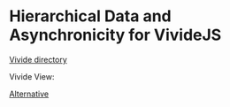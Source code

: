 <script>
import { createNewFileButton, openBrowser, openComponent } from "doc/PX2018/project_2/utils.js";
</script>

<link rel="stylesheet" type="text/css" href="doc/PX2018/project_2/utils.css"></link>

# Hierarchical Data and Asynchronicity for VivideJS
<script>
if (typeof createNewFileButton !== 'function') {var createNewFileButton = function f(){};}
createNewFileButton("doc/RP2018/vivide-js/", "New Notice", "notices");
</script>
<script>
if (typeof createNewFileButton !== 'function') {var createNewFileButton = function f(){};}
createNewFileButton("doc/RP2018/vivide-js/meeting/", "New Meeting", "meeting", true);
</script>
<script>
if (typeof createNewFileButton !== 'function') {var createNewFileButton = function f(){};}
createNewFileButton("doc/RP2018/vivide-js/presentation/", "New Presentation", "presentation", true);
</script>

[Vivide directory](browse://src/client/vivide/)

Vivide View: <div class="inline"><script>if (typeof openComponent !== 'function') {var openComponent = function f(){};} openComponent('vivide-view', 'Vivide View')</script></div>



[Alternative](open://vivide-view)